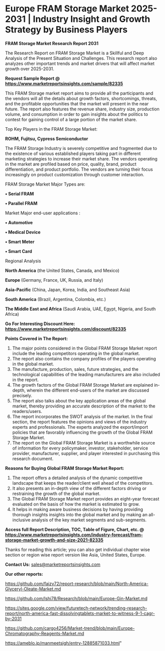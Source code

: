 # Europe FRAM Storage Market 2025-2031 | Industry Insight and Growth Strategy by Business Players

<strong>FRAM Storage Market Research Report 2031</strong>

The Research Report on FRAM Storage Market is a Skillful and Deep Analysis of the Present Situation and Challenges. This research report also analyzes other important trends and market drivers that will affect market growth over 2025-2031.

<strong>Request Sample Report @ <a href=https://www.marketreportsinsights.com/sample/82335>https://www.marketreportsinsights.com/sample/82335</a></strong>

This FRAM Storage market report aims to provide all the participants and the vendors will all the details about growth factors, shortcomings, threats, and the profitable opportunities that the market will present in the near future. The report also features the revenue share, industry size, production volume, and consumption in order to gain insights about the politics to contest for gaining control of a large portion of the market share.

Top Key Players in the FRAM Storage Market:

<strong>ROHM, Fujitsu, Cypress Semiconductor</strong>

The FRAM Storage Industry is severely competitive and fragmented due to the existence of various established players taking part in different marketing strategies to increase their market share. The vendors operating in the market are profiled based on price, quality, brand, product differentiation, and product portfolio. The vendors are turning their focus increasingly on product customization through customer interaction.

FRAM Storage Market Major Types are:

<strong>• Serial FRAM

• Parallel FRAM</strong>

Market Major end-user applications :

<strong>• Automotive

• Medical Device

• Smart Meter

• Smart Card</strong>

Regional Analysis

</u><strong><b>North America</b></strong> (the United States, Canada, and Mexico)

<strong><b>Europe </b></strong>(Germany, France, UK, Russia, and Italy)

<strong><b>Asia-Pacific</b></strong> (China, Japan, Korea, India, and Southeast Asia)

<strong><b>South America</b></strong> (Brazil, Argentina, Colombia, etc.)

<strong><b>The Middle East and Africa</b></strong> (Saudi Arabia, UAE, Egypt, Nigeria, and South Africa)

<strong>Go For Interesting Discount Here: <a href=https://www.marketreportsinsights.com/discount/82335>https://www.marketreportsinsights.com/discount/82335</a></strong>

<strong>Points Covered in The Report:</strong>
<ol>
  <li>The major points considered in the Global FRAM Storage Market report include the leading competitors operating in the global market.</li>
  <li>The report also contains the company profiles of the players operating in the global market.</li>
  <li>The manufacture, production, sales, future strategies, and the technological capabilities of the leading manufacturers are also included in the report.</li>
  <li>The growth factors of the Global FRAM Storage Market are explained in-depth, wherein the different end-users of the market are discussed precisely.</li>
  <li>The report also talks about the key application areas of the global market, thereby providing an accurate description of the market to the readers/users.</li>
  <li>The report incorporates the SWOT analysis of the market. In the final section, the report features the opinions and views of the industry experts and professionals. The experts analyzed the export/import policies that are favorably influencing the growth of the Global FRAM Storage Market.</li>
  <li>The report on the Global FRAM Storage Market is a worthwhile source of information for every policymaker, investor, stakeholder, service provider, manufacturer, supplier, and player interested in purchasing this research document.</li>
</ol>
<strong>Reasons for Buying Global FRAM Storage Market Report:</strong>

<ol>
  <li>The report offers a detailed analysis of the dynamic competitive landscape that keeps the reader/client well ahead of the competitors.</li>
  <li>It also presents an in-depth view of the different factors driving or restraining the growth of the global market.</li>
  <li>The Global FRAM Storage Market report provides an eight-year forecast evaluated on the basis of how the market is estimated to grow.</li>
  <li>It helps in making aware business decisions by having providing thorough insights insights into the global market and by making an all-inclusive analysis of the key market segments and sub-segments.</li>
</ol>
<strong>Access full Report Description, TOC, Table of Figure, Chart, etc. @ <a href=https://www.marketreportsinsights.com/industry-forecast/fram-storage-market-growth-and-size-2021-82335>https://www.marketreportsinsights.com/industry-forecast/fram-storage-market-growth-and-size-2021-82335</a></strong>


Thanks for reading this article; you can also get individual chapter wise section or region wise report version like Asia, United States, Europe.

<strong>Contact Us:</strong>
sales@marketreportsinsights.com

<strong>Our other reports:</strong>

<a href=https://github.com/faizy72/report-research/blob/main/North-America-Glyceryl-Oleate-Market.md>https://github.com/faizy72/report-research/blob/main/North-America-Glyceryl-Oleate-Market.md</a>

<a href=https://github.com/Ishi78/Research/blob/main/Europe-Gin-Market.md>https://github.com/Ishi78/Research/blob/main/Europe-Gin-Market.md</a>

<a href=https://sites.google.com/view/futuretech-network/trending-research-report/north-america-fast-dissolvingtablets-market-to-witness-9-1-cagr-by-2031>https://sites.google.com/view/futuretech-network/trending-research-report/north-america-fast-dissolvingtablets-market-to-witness-9-1-cagr-by-2031</a>

<a href=https://github.com/cargo4256/Market-trend/blob/main/Europe-Chromatography-Reagents-Market.md>https://github.com/cargo4256/Market-trend/blob/main/Europe-Chromatography-Reagents-Market.md</a>

<a href=https://ameblo.jp/manmeetsigh/entry-12885871033.html>https://ameblo.jp/manmeetsigh/entry-12885871033.html</a>"
